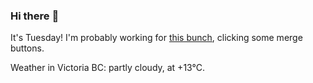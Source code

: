 ### Hi there :wave:

It's Tuesday! I'm probably working for [this bunch](https://github.com/kohofinancial), clicking some merge buttons.

Weather in Victoria BC: partly cloudy, at +13°C.
